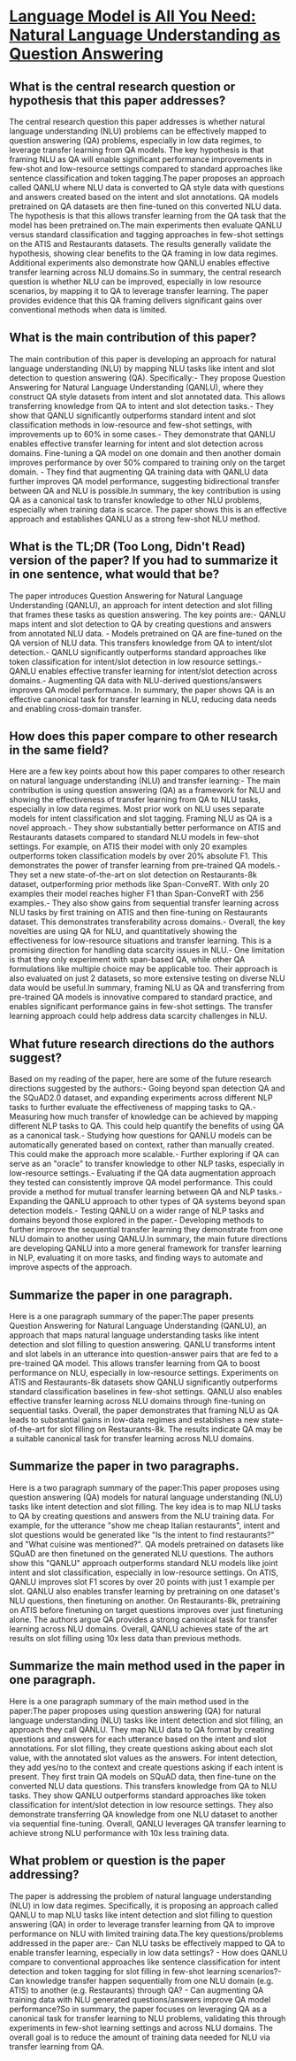 # [Language Model is All You Need: Natural Language Understanding as   Question Answering](https://arxiv.org/abs/2011.03023)

## What is the central research question or hypothesis that this paper addresses?

The central research question this paper addresses is whether natural language understanding (NLU) problems can be effectively mapped to question answering (QA) problems, especially in low data regimes, to leverage transfer learning from QA models. The key hypothesis is that framing NLU as QA will enable significant performance improvements in few-shot and low-resource settings compared to standard approaches like sentence classification and token tagging.The paper proposes an approach called QANLU where NLU data is converted to QA style data with questions and answers created based on the intent and slot annotations. QA models pretrained on QA datasets are then fine-tuned on this converted NLU data. The hypothesis is that this allows transfer learning from the QA task that the model has been pretrained on.The main experiments then evaluate QANLU versus standard classification and tagging approaches in few-shot settings on the ATIS and Restaurants datasets. The results generally validate the hypothesis, showing clear benefits to the QA framing in low data regimes. Additional experiments also demonstrate how QANLU enables effective transfer learning across NLU domains.So in summary, the central research question is whether NLU can be improved, especially in low resource scenarios, by mapping it to QA to leverage transfer learning. The paper provides evidence that this QA framing delivers significant gains over conventional methods when data is limited.


## What is the main contribution of this paper?

The main contribution of this paper is developing an approach for natural language understanding (NLU) by mapping NLU tasks like intent and slot detection to question answering (QA). Specifically:- They propose Question Answering for Natural Language Understanding (QANLU), where they construct QA style datasets from intent and slot annotated data. This allows transferring knowledge from QA to intent and slot detection tasks.- They show that QANLU significantly outperforms standard intent and slot classification methods in low-resource and few-shot settings, with improvements up to 60% in some cases.- They demonstrate that QANLU enables effective transfer learning for intent and slot detection across domains. Fine-tuning a QA model on one domain and then another domain improves performance by over 50% compared to training only on the target domain. - They find that augmenting QA training data with QANLU data further improves QA model performance, suggesting bidirectional transfer between QA and NLU is possible.In summary, the key contribution is using QA as a canonical task to transfer knowledge to other NLU problems, especially when training data is scarce. The paper shows this is an effective approach and establishes QANLU as a strong few-shot NLU method.


## What is the TL;DR (Too Long, Didn't Read) version of the paper? If you had to summarize it in one sentence, what would that be?

The paper introduces Question Answering for Natural Language Understanding (QANLU), an approach for intent detection and slot filling that frames these tasks as question answering. The key points are:- QANLU maps intent and slot detection to QA by creating questions and answers from annotated NLU data. - Models pretrained on QA are fine-tuned on the QA version of NLU data. This transfers knowledge from QA to intent/slot detection.- QANLU significantly outperforms standard approaches like token classification for intent/slot detection in low resource settings.- QANLU enables effective transfer learning for intent/slot detection across domains.- Augmenting QA data with NLU-derived questions/answers improves QA model performance.  In summary, the paper shows QA is an effective canonical task for transfer learning in NLU, reducing data needs and enabling cross-domain transfer.


## How does this paper compare to other research in the same field?

Here are a few key points about how this paper compares to other research on natural language understanding (NLU) and transfer learning:- The main contribution is using question answering (QA) as a framework for NLU and showing the effectiveness of transfer learning from QA to NLU tasks, especially in low data regimes. Most prior work on NLU uses separate models for intent classification and slot tagging. Framing NLU as QA is a novel approach.- They show substantially better performance on ATIS and Restaurants datasets compared to standard NLU models in few-shot settings. For example, on ATIS their model with only 20 examples outperforms token classification models by over 20% absolute F1. This demonstrates the power of transfer learning from pre-trained QA models.- They set a new state-of-the-art on slot detection on Restaurants-8k dataset, outperforming prior methods like Span-ConveRT. With only 20 examples their model reaches higher F1 than Span-ConveRT with 256 examples.- They also show gains from sequential transfer learning across NLU tasks by first training on ATIS and then fine-tuning on Restaurants dataset. This demonstrates transferability across domains.- Overall, the key novelties are using QA for NLU, and quantitatively showing the effectiveness for low-resource situations and transfer learning. This is a promising direction for handling data scarcity issues in NLU.- One limitation is that they only experiment with span-based QA, while other QA formulations like multiple choice may be applicable too. Their approach is also evaluated on just 2 datasets, so more extensive testing on diverse NLU data would be useful.In summary, framing NLU as QA and transferring from pre-trained QA models is innovative compared to standard practice, and enables significant performance gains in few-shot settings. The transfer learning approach could help address data scarcity challenges in NLU.


## What future research directions do the authors suggest?

Based on my reading of the paper, here are some of the future research directions suggested by the authors:- Going beyond span detection QA and the SQuAD2.0 dataset, and expanding experiments across different NLP tasks to further evaluate the effectiveness of mapping tasks to QA.- Measuring how much transfer of knowledge can be achieved by mapping different NLP tasks to QA. This could help quantify the benefits of using QA as a canonical task.- Studying how questions for QANLU models can be automatically generated based on context, rather than manually created. This could make the approach more scalable.- Further exploring if QA can serve as an "oracle" to transfer knowledge to other NLP tasks, especially in low-resource settings.- Evaluating if the QA data augmentation approach they tested can consistently improve QA model performance. This could provide a method for mutual transfer learning between QA and NLP tasks.- Expanding the QANLU approach to other types of QA systems beyond span detection models.- Testing QANLU on a wider range of NLP tasks and domains beyond those explored in the paper.- Developing methods to further improve the sequential transfer learning they demonstrate from one NLU domain to another using QANLU.In summary, the main future directions are developing QANLU into a more general framework for transfer learning in NLP, evaluating it on more tasks, and finding ways to automate and improve aspects of the approach.


## Summarize the paper in one paragraph.

Here is a one paragraph summary of the paper:The paper presents Question Answering for Natural Language Understanding (QANLU), an approach that maps natural language understanding tasks like intent detection and slot filling to question answering. QANLU transforms intent and slot labels in an utterance into question-answer pairs that are fed to a pre-trained QA model. This allows transfer learning from QA to boost performance on NLU, especially in low-resource settings. Experiments on ATIS and Restaurants-8k datasets show QANLU significantly outperforms standard classification baselines in few-shot settings. QANLU also enables effective transfer learning across NLU domains through fine-tuning on sequential tasks. Overall, the paper demonstrates that framing NLU as QA leads to substantial gains in low-data regimes and establishes a new state-of-the-art for slot filling on Restaurants-8k. The results indicate QA may be a suitable canonical task for transfer learning across NLU domains.


## Summarize the paper in two paragraphs.

Here is a two paragraph summary of the paper:This paper proposes using question answering (QA) models for natural language understanding (NLU) tasks like intent detection and slot filling. The key idea is to map NLU tasks to QA by creating questions and answers from the NLU training data. For example, for the utterance "show me cheap Italian restaurants", intent and slot questions would be generated like "Is the intent to find restaurants?" and "What cuisine was mentioned?". QA models pretrained on datasets like SQuAD are then finetuned on the generated NLU questions. The authors show this "QANLU" approach outperforms standard NLU models like joint intent and slot classification, especially in low-resource settings. On ATIS, QANLU improves slot F1 scores by over 20 points with just 1 example per slot. QANLU also enables transfer learning by pretraining on one dataset's NLU questions, then finetuning on another. On Restaurants-8k, pretraining on ATIS before finetuning on target questions improves over just finetuning alone. The authors argue QA provides a strong canonical task for transfer learning across NLU domains. Overall, QANLU achieves state of the art results on slot filling using 10x less data than previous methods.


## Summarize the main method used in the paper in one paragraph.

Here is a one paragraph summary of the main method used in the paper:The paper proposes using question answering (QA) for natural language understanding (NLU) tasks like intent detection and slot filling, an approach they call QANLU. They map NLU data to QA format by creating questions and answers for each utterance based on the intent and slot annotations. For slot filling, they create questions asking about each slot value, with the annotated slot values as the answers. For intent detection, they add yes/no to the context and create questions asking if each intent is present. They first train QA models on SQuAD data, then fine-tune on the converted NLU data questions. This transfers knowledge from QA to NLU tasks. They show QANLU outperforms standard approaches like token classification for intent/slot detection in low resource settings. They also demonstrate transferring QA knowledge from one NLU dataset to another via sequential fine-tuning. Overall, QANLU leverages QA transfer learning to achieve strong NLU performance with 10x less training data.


## What problem or question is the paper addressing?

The paper is addressing the problem of natural language understanding (NLU) in low data regimes. Specifically, it is proposing an approach called QANLU to map NLU tasks like intent detection and slot filling to question answering (QA) in order to leverage transfer learning from QA to improve performance on NLU with limited training data.The key questions/problems addressed in the paper are:- Can NLU tasks be effectively mapped to QA to enable transfer learning, especially in low data settings? - How does QANLU compare to conventional approaches like sentence classification for intent detection and token tagging for slot filling in few-shot learning scenarios?- Can knowledge transfer happen sequentially from one NLU domain (e.g. ATIS) to another (e.g. Restaurants) through QA? - Can augmenting QA training data with NLU generated questions/answers improve QA model performance?So in summary, the paper focuses on leveraging QA as a canonical task for transfer learning to NLU problems, validating this through experiments in few-shot learning settings and across NLU domains. The overall goal is to reduce the amount of training data needed for NLU via transfer learning from QA.
